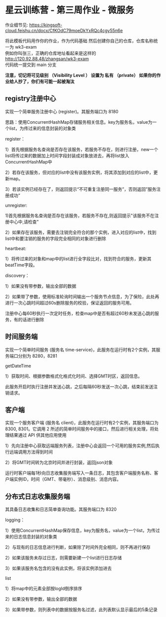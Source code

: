 # 星云训练营 - 第三周作业 - 微服务

作业细节见: https://kingsoft-cloud.feishu.cn/docx/CfKOdC79moeDkYxRQc4cgy55n6e

将此模板代码用作你的作业，作为代码基础 
然后创建你自己的仓库，仓库名称统一为 wk3-exam  
例如你叫张三，正确的仓库地址看起来是这样的 http://120.92.88.48/zhangsan/wk3-exam  
代码统一提交到 main 分支

**注意，切记将可见级别 （Visibility Level ） 设置为 私有 （private） 如果你的作业给人抄了，你们有可能一起被淘汰**

## registry注册中心

实现一个简单服务注册中心 (register)。其服务端口为 8180

思路：使用ConcurrentHashMap存储服务相关信息。key为服务名，value为一个list，为传过来的信息封装的对象类

register：

1）首先根据服务名查询是否存在该服务，若服务不存在，则进行注册，new一个list将传过来的数据加上时间字段封装成对象放进去，再将list放入ConcurrentHashMap中

2）若存在该服务，但对应的list中没有该服务实例，将其添加到对应的list中，更新map。

3）若该实例已经存在了，则返回提示“不可重复注册同一服务”，否则返回”服务注册成功“

unregister:

1)首先根据服务名查询是否存在该服务，若服务不存在,则返回提示"该服务不在注册中心中,请检查"

2）如果存在该服务，需要去注销完全符合的那个实例，进入对应的list中，找到list中和要注销的服务的字段完全相同的对象进行删除

heartbeat:

1）将传过来的对象和map中的list进行全字段比对，找到符合的服务，更新其beatTime字段。

discovery：

1）如果没有带参数，输出全部的数据

2）如果带了参数，使用标准轮询时间输出一个服务节点信息，为了保险，此处再进行一次心跳时间超过60s删除服务的校验，保证返回的服务可用。

注册中心每60秒执行一次定时任务，检查map中是否有超过60秒未发送心跳的服务，有的话进行删除

## 时间服务端

实现一个简单时间服务 (服务名 time-service)，此服务在运行时有2个实例，其服务端口分别为 8280，8281

getDateTime

1）获取时间、根据参数格式化格式化时间、选择GMT时区，返回信息。

此服务开启时执行注册并发送心跳，之后每隔60秒发送一次心跳，结束前发送注销请求。

## 客户端

实现一个服务客户端 (服务名 client)，此服务在运行时有2个实例，其服务端口为 8300, 8301。它调用 2 所述的简单时间服务中的接口，然后进行相关处理，将处理结果通过 API 供其他应用使用

1）先向注册中心获取远端服务列表，注册中心会返回一个可用的服务实例,然后执行远端调用方法得到时间

2）将GMT时间转为北京时间并进行封装，返回json对象

运行时客户端每1秒向日志收集服务端写入一条日志，其包含客户端服务名称、客户端实例ID，时间（GMT、带毫秒）、消息级别、消息内容。

## 分布式日志收集服务端

其具备日志收集和日志简单查询功能。其服务端口为 8320

logging：

1）使用ConcurrentHashMap保存信息，key为服务名，value为一个list，为传过来的日志信息封装的对象类

2）与现有的日志信息进行判断，如果除了时间外完全相同，则不再进行保存

2）如果该服务未存过日志，则需要新建一个list进行日志存储

3）如果该服务名包含的没有此实例，将该实例添加进去

list

1）将map中的元素全部按logId倒序排序

2）如果没有带参数，输出全部的数据

3）如果带参数，则列表中的数据按服务名过滤，此列表默认显示最后的5条记录

